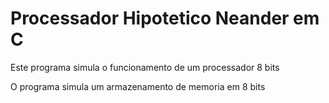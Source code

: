 # Processador Hipotetico Neander em C

Este programa simula o funcionamento de um processador 8 bits

O programa simula um armazenamento de memoria em 8 bits
